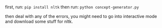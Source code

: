 first, run:
`pip install nltk`
then run:
`python concept-generator.py`

then deal with any of the errors, you might need to go into interactive mode and download some stuff for nltk. 
